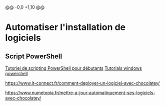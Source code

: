 @@ -0,0 +1,10 @@
# Automatiser l'installation de logiciels

## Script PowerShell
[Tutoriel de scripting PowerShell pour débutants](https://blog.netwrix.fr/2018/09/26/tutoriel-de-windows-powershell-scripting-pour-debutants/)
[Tutorials windows powershell](https://www.varonis.com/fr/blog/windows-powershell-tutorials#date)

https://www.it-connect.fr/comment-deployer-un-logiciel-avec-chocolatey/

https://www.numetopia.fr/mettre-a-jour-automatiquement-ses-logiciels-avec-chocolatey/
